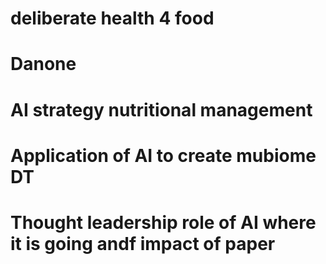 # deliberate health 4 food

# Danone

# AI strategy nutritional management

# Application of AI to create mubiome DT

# Thought leadership role of AI where it is going andf impact of paper